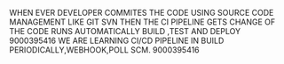 WHEN EVER DEVELOPER COMMITES THE CODE USING SOURCE CODE MANAGEMENT LIKE
GIT SVN THEN THE CI PIPELINE GETS CHANGE OF THE CODE RUNS AUTOMATICALLY BUILD ,TEST AND DEPLOY
9000395416
WE ARE LEARNING CI/CD PIPELINE IN BUILD PERIODICALLY,WEBHOOK,POLL SCM.
9000395416

